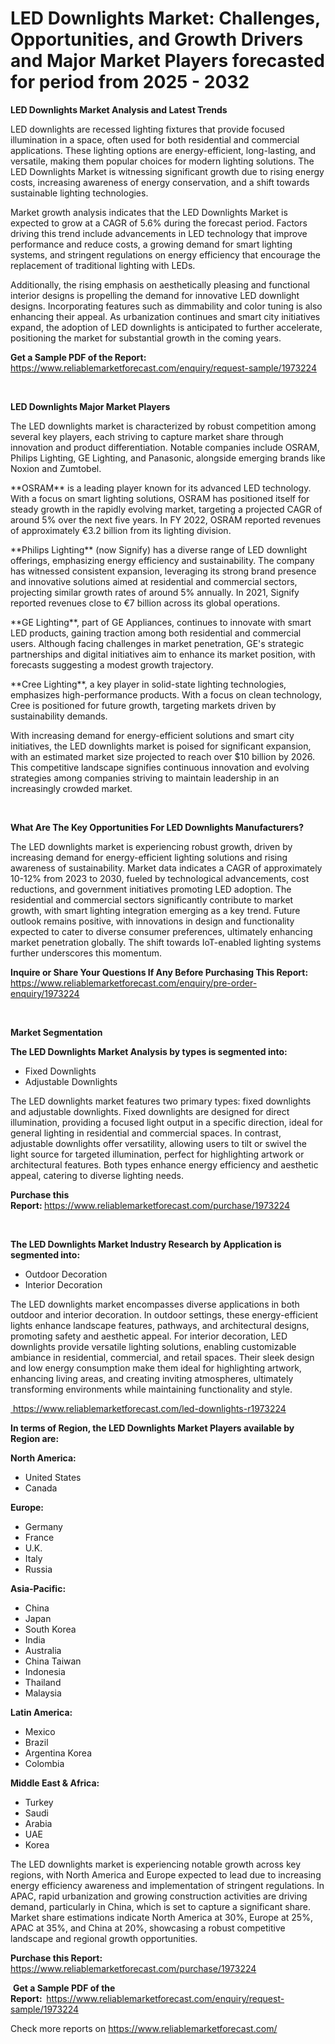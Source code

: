 <p><h1>LED Downlights Market: Challenges, Opportunities, and Growth Drivers and Major Market Players forecasted for period from 2025 - 2032</h1></p><p><strong>LED Downlights Market Analysis and Latest Trends</strong></p>
<p><p>LED downlights are recessed lighting fixtures that provide focused illumination in a space, often used for both residential and commercial applications. These lighting options are energy-efficient, long-lasting, and versatile, making them popular choices for modern lighting solutions. The LED Downlights Market is witnessing significant growth due to rising energy costs, increasing awareness of energy conservation, and a shift towards sustainable lighting technologies.</p><p>Market growth analysis indicates that the LED Downlights Market is expected to grow at a CAGR of 5.6% during the forecast period. Factors driving this trend include advancements in LED technology that improve performance and reduce costs, a growing demand for smart lighting systems, and stringent regulations on energy efficiency that encourage the replacement of traditional lighting with LEDs. </p><p>Additionally, the rising emphasis on aesthetically pleasing and functional interior designs is propelling the demand for innovative LED downlight designs. Incorporating features such as dimmability and color tuning is also enhancing their appeal. As urbanization continues and smart city initiatives expand, the adoption of LED downlights is anticipated to further accelerate, positioning the market for substantial growth in the coming years.</p></p>
<p><strong>Get a Sample PDF of the Report:&nbsp;</strong> <a href="https://www.reliablemarketforecast.com/enquiry/request-sample/1973224?utm_campaign=3324&utm_medium=2&utm_source=Github&utm_content=ia&utm_term=06042025&utm_id=led-downlights">https://www.reliablemarketforecast.com/enquiry/request-sample/1973224</a></p>
<p>&nbsp;</p>
<p><strong>LED Downlights Major Market Players</strong></p>
<p><p>The LED downlights market is characterized by robust competition among several key players, each striving to capture market share through innovation and product differentiation. Notable companies include OSRAM, Philips Lighting, GE Lighting, and Panasonic, alongside emerging brands like Noxion and Zumtobel.</p><p>**OSRAM** is a leading player known for its advanced LED technology. With a focus on smart lighting solutions, OSRAM has positioned itself for steady growth in the rapidly evolving market, targeting a projected CAGR of around 5% over the next five years. In FY 2022, OSRAM reported revenues of approximately €3.2 billion from its lighting division.</p><p>**Philips Lighting** (now Signify) has a diverse range of LED downlight offerings, emphasizing energy efficiency and sustainability. The company has witnessed consistent expansion, leveraging its strong brand presence and innovative solutions aimed at residential and commercial sectors, projecting similar growth rates of around 5% annually. In 2021, Signify reported revenues close to €7 billion across its global operations.</p><p>**GE Lighting**, part of GE Appliances, continues to innovate with smart LED products, gaining traction among both residential and commercial users. Although facing challenges in market penetration, GE's strategic partnerships and digital initiatives aim to enhance its market position, with forecasts suggesting a modest growth trajectory.</p><p>**Cree Lighting**, a key player in solid-state lighting technologies, emphasizes high-performance products. With a focus on clean technology, Cree is positioned for future growth, targeting markets driven by sustainability demands.</p><p>With increasing demand for energy-efficient solutions and smart city initiatives, the LED downlights market is poised for significant expansion, with an estimated market size projected to reach over $10 billion by 2026. This competitive landscape signifies continuous innovation and evolving strategies among companies striving to maintain leadership in an increasingly crowded market.</p></p>
<p>&nbsp;</p>
<p><strong>What Are The Key Opportunities For LED Downlights Manufacturers?</strong></p>
<p><p>The LED downlights market is experiencing robust growth, driven by increasing demand for energy-efficient lighting solutions and rising awareness of sustainability. Market data indicates a CAGR of approximately 10-12% from 2023 to 2030, fueled by technological advancements, cost reductions, and government initiatives promoting LED adoption. The residential and commercial sectors significantly contribute to market growth, with smart lighting integration emerging as a key trend. Future outlook remains positive, with innovations in design and functionality expected to cater to diverse consumer preferences, ultimately enhancing market penetration globally. The shift towards IoT-enabled lighting systems further underscores this momentum.</p></p>
<p><strong>Inquire or Share Your Questions If Any Before Purchasing This Report:</strong> <a href="https://www.reliablemarketforecast.com/enquiry/pre-order-enquiry/1973224?utm_campaign=3324&utm_medium=2&utm_source=Github&utm_content=ia&utm_term=06042025&utm_id=led-downlights">https://www.reliablemarketforecast.com/enquiry/pre-order-enquiry/1973224</a></p>
<p>&nbsp;</p>
<p><strong>Market Segmentation</strong></p>
<p><strong>The LED Downlights Market Analysis by types is segmented into:</strong></p>
<p><ul><li>Fixed Downlights</li><li>Adjustable Downlights</li></ul></p>
<p><p>The LED downlights market features two primary types: fixed downlights and adjustable downlights. Fixed downlights are designed for direct illumination, providing a focused light output in a specific direction, ideal for general lighting in residential and commercial spaces. In contrast, adjustable downlights offer versatility, allowing users to tilt or swivel the light source for targeted illumination, perfect for highlighting artwork or architectural features. Both types enhance energy efficiency and aesthetic appeal, catering to diverse lighting needs.</p></p>
<p><strong>Purchase this Report:&nbsp;</strong><a href="https://www.reliablemarketforecast.com/purchase/1973224?utm_campaign=3324&utm_medium=2&utm_source=Github&utm_content=ia&utm_term=06042025&utm_id=led-downlights">https://www.reliablemarketforecast.com/purchase/1973224</a></p>
<p>&nbsp;</p>
<p><strong>The LED Downlights Market Industry Research by Application is segmented into:</strong></p>
<p><ul><li>Outdoor Decoration</li><li>Interior Decoration</li></ul></p>
<p><p>The LED downlights market encompasses diverse applications in both outdoor and interior decoration. In outdoor settings, these energy-efficient lights enhance landscape features, pathways, and architectural designs, promoting safety and aesthetic appeal. For interior decoration, LED downlights provide versatile lighting solutions, enabling customizable ambiance in residential, commercial, and retail spaces. Their sleek design and low energy consumption make them ideal for highlighting artwork, enhancing living areas, and creating inviting atmospheres, ultimately transforming environments while maintaining functionality and style.</p></p>
<p><a href="https://www.reliablemarketforecast.com/led-downlights-r1973224?utm_campaign=3324&utm_medium=2&utm_source=Github&utm_content=ia&utm_term=06042025&utm_id=led-downlights">&nbsp;https://www.reliablemarketforecast.com/led-downlights-r1973224</a></p>
<p><strong>In terms of Region, the LED Downlights Market Players available by Region are:</strong></p>
<p>
    <p> <strong> North America: </strong>
        <ul>
            <li>United States</li>
            <li>Canada</li>
        </ul>
        </p> 
    <p> <strong> Europe: </strong>
        <ul>
            <li>Germany</li>
            <li>France</li>
            <li>U.K.</li>
            <li>Italy</li>
            <li>Russia</li>
        </ul>
        </p> 
    <p> <strong> Asia-Pacific: </strong>
        <ul>
            <li>China</li>
            <li>Japan</li>
            <li>South Korea</li>
            <li>India</li>
            <li>Australia</li>
            <li>China Taiwan</li>
            <li>Indonesia</li>
            <li>Thailand</li>
            <li>Malaysia</li>
        </ul>
        </p> 
    <p> <strong> Latin America: </strong>
        <ul>
            <li>Mexico</li>
            <li>Brazil</li>
            <li>Argentina Korea</li>
            <li>Colombia</li>
        </ul>
        </p> 
    <p> <strong> Middle East & Africa: </strong>
        <ul>
            <li>Turkey</li>
            <li>Saudi</li>
            <li>Arabia</li>
            <li>UAE</li>
            <li>Korea</li>
        </ul>
    </p>
    </p>
<p><p>The LED downlights market is experiencing notable growth across key regions, with North America and Europe expected to lead due to increasing energy efficiency awareness and implementation of stringent regulations. In APAC, rapid urbanization and growing construction activities are driving demand, particularly in China, which is set to capture a significant share. Market share estimations indicate North America at 30%, Europe at 25%, APAC at 35%, and China at 20%, showcasing a robust competitive landscape and regional growth opportunities.</p></p>
<p><strong>Purchase this Report: </strong><a href="https://www.reliablemarketforecast.com/purchase/1973224?utm_campaign=3324&utm_medium=2&utm_source=Github&utm_content=ia&utm_term=06042025&utm_id=led-downlights">https://www.reliablemarketforecast.com/purchase/1973224</a></p>
<p>&nbsp;<strong>Get a Sample PDF of the Report:&nbsp;&nbsp;</strong><a href="https://www.reliablemarketforecast.com/enquiry/request-sample/1973224?utm_campaign=3324&utm_medium=2&utm_source=Github&utm_content=ia&utm_term=06042025&utm_id=led-downlights">https://www.reliablemarketforecast.com/enquiry/request-sample/1973224</a></p>
<p><strong></strong></p>
<p>Check more reports on <a href="https://www.reliablemarketforecast.com/?utm_campaign=3324&utm_medium=2&utm_source=Github&utm_content=ia&utm_term=06042025&utm_id=led-downlights">https://www.reliablemarketforecast.com/</a></p>